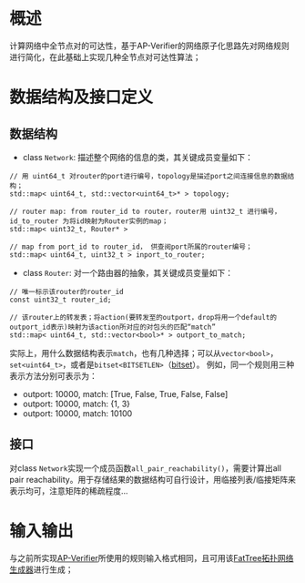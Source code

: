 # 概述
计算网络中全节点对的可达性，基于AP-Verifier的网络原子化思路先对网络规则进行简化，在此基础上实现几种全节点对可达性算法；

# 数据结构及接口定义
## 数据结构
* class `Network`: 描述整个网络的信息的类，其关键成员变量如下：

```
// 用 uint64_t 对router的port进行编号，topology是描述port之间连接信息的数据结构；
std::map< uint64_t, std::vector<uint64_t>* > topology;

// router map: from router_id to router，router用 uint32_t 进行编号， id_to_router 为将id映射为Router实例的map；
std::map< uint32_t, Router* >

// map from port_id to router_id， 供查阅port所属的router编号；
std::map< uint64_t, uint32_t > inport_to_router;
```

* class `Router`: 对一个路由器的抽象，其关键成员变量如下：

```
// 唯一标示该router的router_id
const uint32_t router_id;

// 该router上的转发表；将action(要转发至的outport，drop将用一个default的outport_id表示)映射为该action所对应的对包头的匹配“match”
std::map< uint64_t, std::vector<bool>* > outport_to_match;
```
实际上，用什么数据结构表示`match`，也有几种选择；可以从`vector<bool>`，`set<uint64_t>`，或者是`bitset<BITSETLEN>`（[bitset](http://www.cplusplus.com/reference/bitset/bitset/)）。
例如，同一个规则用三种表示方法分别可表示为：
- outport: 10000, match: [True, False, True, False, False]
- outport: 10000, match: {1, 3}
- outport: 10000, match: 10100

## 接口
对class `Network`实现一个成员函数`all_pair_reachability()`，需要计算出all pair reachability。用于存储结果的数据结构可自行设计，用临接列表/临接矩阵来表示均可，注意矩阵的稀疏程度...

# 输入输出
与之前所实现[AP-Verifier](https://github.com/licheebrick/AP-Verifier)所使用的规则输入格式相同，且可用该[FatTree拓扑网络生成器](https://github.com/huxh10/netgen)进行生成；
